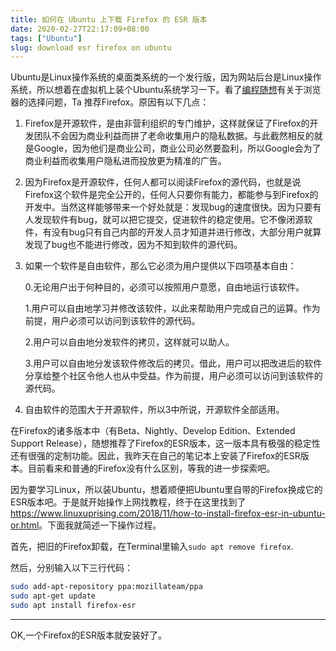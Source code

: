 ```yaml
---
title: 如何在 Ubuntu 上下载 Firefox 的 ESR 版本
date: 2020-02-27T22:17:09+08:00
tags: ["Ubuntu"]
slug: download esr firefox on ubuntu
---
```


Ubuntu是Linux操作系统的桌面类系统的一个发行版，因为网站后台是Linux操作系统，所以想着在虚拟机上装个Ubuntu系统学习一下。看了[编程随想](https://program-think.blogspot.com/2017/03/Why-Linux-Is-More-Secure-Than-Windows-and-macOS.html)有关于浏览器的选择问题，Ta 推荐Firefox。原因有以下几点：

1. Firefox是开源软件，是由非营利组织的专门维护，这样就保证了Firefox的开发团队不会因为商业利益而拼了老命收集用户的隐私数据。与此截然相反的就是Google，因为他们是商业公司，商业公司必然要盈利，所以Google会为了商业利益而收集用户隐私进而投放更为精准的广告。

2. 因为Firefox是开源软件，任何人都可以阅读Firefox的源代码，也就是说Firefox这个软件是完全公开的，任何人只要你有能力，都能参与到Firefox的开发中。当然这样能够带来一个好处就是：发现bug的速度很快。因为只要有人发现软件有bug，就可以把它提交，促进软件的稳定使用。它不像闭源软件，有没有bug只有自己内部的开发人员才知道并进行修改，大部分用户就算发现了bug也不能进行修改，因为不知到软件的源代码。

3. 如果一个软件是自由软件，那么它必须为用户提供以下四项基本自由：

   0.无论用户出于何种目的，必须可以按照用户意愿，自由地运行该软件。

   1.用户可以自由地学习并修改该软件，以此来帮助用户完成自己的运算。作为前提，用户必须可以访问到该软件的源代码。

   2.用户可以自由地分发软件的拷贝，这样就可以助人。

   3.用户可以自由地分发该软件修改后的拷贝。借此，用户可以把改进后的软件分享给整个社区令他人也从中受益。作为前提，用户必须可以访问到该软件的源代码。

4. 自由软件的范围大于开源软件，所以3中所说，开源软件全部适用。

在Firefox的诸多版本中（有Beta、Nightly、Develop Edition、Extended Support Release），随想推荐了Firefox的ESR版本，这一版本具有极强的稳定性还有很强的定制功能。因此，我昨天在自己的笔记本上安装了Firefox的ESR版本。目前看来和普通的Firefox没有什么区别，等我的进一步探索吧。

因为要学习Linux，所以装Ubuntu，想着顺便把Ubuntu里自带的Firefox换成它的ESR版本吧。于是就开始操作上网找教程，终于在这里找到了 <https://www.linuxuprising.com/2018/11/how-to-install-firefox-esr-in-ubuntu-or.html>。下面我就简述一下操作过程。

首先，把旧的Firefox卸载，在Terminal里输入`sudo apt remove firefox`.

然后，分别输入以下三行代码：

```bash
sudo add-apt-repository ppa:mozillateam/ppa
sudo apt-get update
sudo apt install firefox-esr
```

------

OK,一个Firefox的ESR版本就安装好了。
